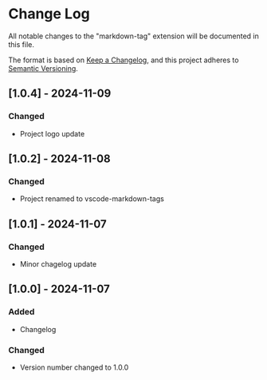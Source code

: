 # Change Log

All notable changes to the "markdown-tag" extension will be documented in this file.

The format is based on [Keep a Changelog](https://keepachangelog.com/en/1.1.0/),
and this project adheres to [Semantic Versioning](https://semver.org/spec/v2.0.0.html).

## [1.0.4] - 2024-11-09

### Changed

- Project logo update

## [1.0.2] - 2024-11-08

### Changed

- Project renamed to vscode-markdown-tags


## [1.0.1] - 2024-11-07

### Changed

- Minor chagelog update

## [1.0.0] - 2024-11-07

### Added

- Changelog

### Changed

- Version number changed to 1.0.0
